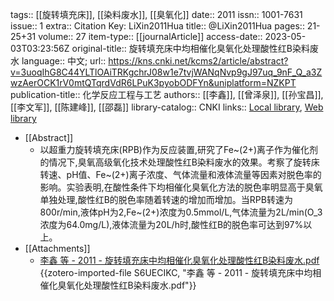 tags:: [[旋转填充床]], [[染料废水]], [[臭氧化]]
date:: 2011
issn:: 1001-7631
issue:: 1
extra:: Citation Key: LiXin2011Hua
title:: @LiXin2011Hua
pages:: 21-25+31
volume:: 27
item-type:: [[journalArticle]]
access-date:: 2023-05-03T03:23:56Z
original-title:: 旋转填充床中均相催化臭氧化处理酸性红B染料废水
language:: 中文;
url:: https://kns.cnki.net/kcms2/article/abstract?v=3uoqIhG8C44YLTlOAiTRKgchrJ08w1e7tvjWANqNvp9gJ97uq_9nF_Q_a3ZwzAerOCK1rV0mtQTqrdVdR6LPuK3pyobODFYn&uniplatform=NZKPT
publication-title:: 化学反应工程与工艺
authors:: [[李鑫]], [[曾泽泉]], [[孙宝昌]], [[李文军]], [[陈建峰]], [[邵磊]]
library-catalog:: CNKI
links:: [Local library](zotero://select/library/items/WZ6SEMJP), [Web library](https://www.zotero.org/users/11618477/items/WZ6SEMJP)

- [[Abstract]]
	- 以超重力旋转填充床(RPB)作为反应装置,研究了Fe~(2+)离子作为催化剂的情况下,臭氧高级氧化技术处理酸性红B染料废水的效果。考察了旋转床转速、pH值、Fe~(2+)离子浓度、气体流量和液体流量等因素对脱色率的影响。实验表明,在酸性条件下均相催化臭氧化方法的脱色率明显高于臭氧单独处理,酸性红B的脱色率随着转速的增加而增加。当RPB转速为800r/min,液体pH为2,Fe~(2+)浓度为0.5mmol/L,气体流量为2L/min(O_3浓度为64.0mg/L),液体流量为20L/h时,酸性红B的脱色率可达到97%以上。
- [[Attachments]]
	- [李鑫 等 - 2011 - 旋转填充床中均相催化臭氧化处理酸性红B染料废水.pdf](https://bar.cnki.net/bar/download/order?id=jBGETXBNdPImvx70aLAuJPYxPoFw%2Bp%2Bi0fIiSrcN6lVjOcAyIYwzCPOlEJzB6oFYk3PgOdB%2F8KZdF0hYj%2BY0tDh5tKpfWQTHmJ4z2jnC60oX5FOcoxv3%2Bj06EVstImPRsJR7S7O3%2BV31gj0tjkn7C2X4FVCnyAFXBdumxVh7%2Fso6IutSjCCVA6ee4SOyBvNl9qbyliTqnWrfWZmUaXKFIA%3D%3D) {{zotero-imported-file S6UECIKC, "李鑫 等 - 2011 - 旋转填充床中均相催化臭氧化处理酸性红B染料废水.pdf"}}